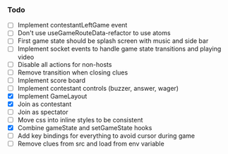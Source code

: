 
### Todo

- [ ] Implement contestantLeftGame event
- [ ] Don't use useGameRouteData-refactor to use atoms
- [ ] First game state should be splash screen with music and side bar
- [ ] Implement socket events to handle game state transitions and playing video
- [ ] Disable all actions for non-hosts
- [ ] Remove transition when closing clues
- [ ] Implement score board
- [ ] Implement contestant controls (buzzer, answer, wager)
- [x] Implement GameLayout
- [x] Join as contestant 
- [ ] Join as spectator
- [ ] Move css into inline styles to be consistent
- [x] Combine gameState and setGameState hooks
- [ ] Add key bindings for everything to avoid cursor during game
- [ ] Remove clues from src and load from env variable
